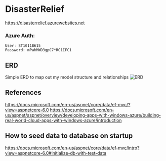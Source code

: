 # DisasterRelief

https://disasterrelief.azurewebsites.net

### Azure Auth:
```
User: ST10118615
Password: mPahMWD3gpC7*RC1IFC1
```



## ERD
Simple ERD to map out my model structure and relationships
![ERD](https://user-images.githubusercontent.com/77748858/190013052-83b7a343-0c0b-422d-8b0c-b47bdfa5a256.png)





## References
https://docs.microsoft.com/en-us/aspnet/core/data/ef-mvc/?view=aspnetcore-6.0
https://docs.microsoft.com/en-us/aspnet/aspnet/overview/developing-apps-with-windows-azure/building-real-world-cloud-apps-with-windows-azure/introduction

## How to seed data to database on startup
https://docs.microsoft.com/en-us/aspnet/core/data/ef-mvc/intro?view=aspnetcore-6.0#initialize-db-with-test-data
